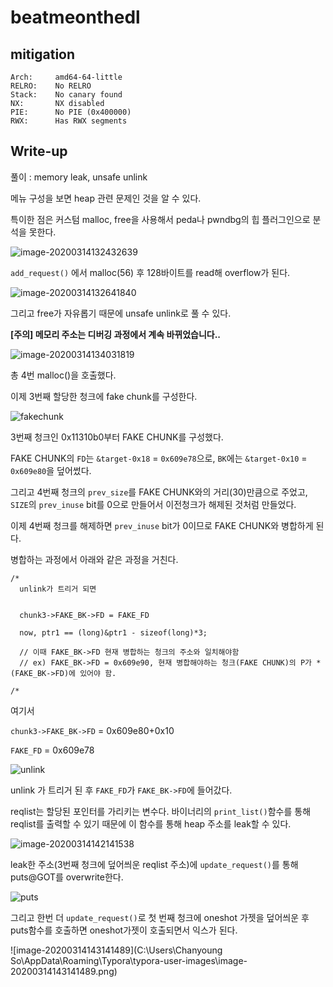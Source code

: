 # beatmeonthedl



## mitigation

    Arch:     amd64-64-little
    RELRO:    No RELRO
    Stack:    No canary found
    NX:       NX disabled
    PIE:      No PIE (0x400000)
    RWX:      Has RWX segments



## Write-up

풀이 : memory leak, unsafe unlink



메뉴 구성을 보면 heap 관련 문제인 것을 알 수 있다.



특이한 점은 커스텀 malloc, free을 사용해서 peda나 pwndbg의 힙 플러그인으로 분석을 못한다.



![image-20200314132432639](D:\private\blog\2017\defcon\pwnable\beatmeonthedl\img\image-20200314132432639.png)



```add_request()``` 에서 malloc(56) 후 128바이트를 read해 overflow가 된다.



![image-20200314132641840](D:\private\blog\2017\defcon\pwnable\beatmeonthedl\img\image-20200314132641840.png)



그리고 free가 자유롭기 때문에 unsafe unlink로 풀 수 있다.



**[주의] 메모리 주소는 디버깅 과정에서 계속 바뀌었습니다..**

![image-20200314134031819](D:\private\blog\2017\defcon\pwnable\beatmeonthedl\img\image-20200314134031819.png)

총 4번 malloc()을 호출했다.



이제 3번째 할당한 청크에 fake chunk를 구성한다.

![fakechunk](D:\private\blog\2017\defcon\pwnable\beatmeonthedl\img\fakechunk.png)

3번째 청크인 0x11310b0부터  FAKE CHUNK를 구성했다.



FAKE CHUNK의 `FD`는  `&target-0x18` = `0x609e78`으로, `BK`에는 `&target-0x10` = `0x609e80`을 덮어썼다. 

그리고 4번째 청크의 `prev_size`를 FAKE CHUNK와의 거리(30)만큼으로 주었고, `SIZE`의 `prev_inuse` bit를 0으로 만들어서 이전청크가 해제된 것처럼 만들었다.



이제 4번째 청크를 해제하면 `prev_inuse` bit가 0이므로 FAKE CHUNK와 병합하게 된다.

병합하는 과정에서 아래와 같은 과정을 거친다.

```
/*
  unlink가 트리거 되면


  chunk3->FAKE_BK->FD = FAKE_FD

  now, ptr1 == (long)&ptr1 - sizeof(long)*3;
  
  // 이때 FAKE_BK->FD 현재 병합하는 청크의 주소와 일치해야함
  // ex) FAKE_BK->FD = 0x609e90, 현재 병합해야하는 청크(FAKE CHUNK)의 P가 *(FAKE_BK->FD)에 있어야 함.

/*
```



여기서 

`chunk3->FAKE_BK->FD` = 0x609e80+0x10

`FAKE_FD` = 0x609e78

![unlink](D:\private\blog\2017\defcon\pwnable\beatmeonthedl\img\unlink.png)

unlink 가 트리거 된 후 `FAKE_FD`가 `FAKE_BK->FD`에 들어갔다.



reqlist는 할당된 포인터를 가리키는 변수다. 바이너리의 `print_list()`함수를 통해 reqlist를 출력할 수 있기 때문에 이 함수를 통해 heap 주소를 leak할 수 있다.



![image-20200314142141538](D:\private\blog\2017\defcon\pwnable\beatmeonthedl\img\image-20200314142141538.png)



leak한 주소(3번째 청크에 덮어씌운 reqlist 주소)에 `update_request()`를 통해 puts@GOT를 overwrite한다.

![puts](D:\private\blog\2017\defcon\pwnable\beatmeonthedl\img\puts.png)



그리고 한번 더 `update_request()`로 첫 번째 청크에 oneshot 가젯을 덮어씌운 후 puts함수를 호출하면 oneshot가젯이 호출되면서 익스가 된다.



![image-20200314143141489](C:\Users\Chanyoung So\AppData\Roaming\Typora\typora-user-images\image-20200314143141489.png)


